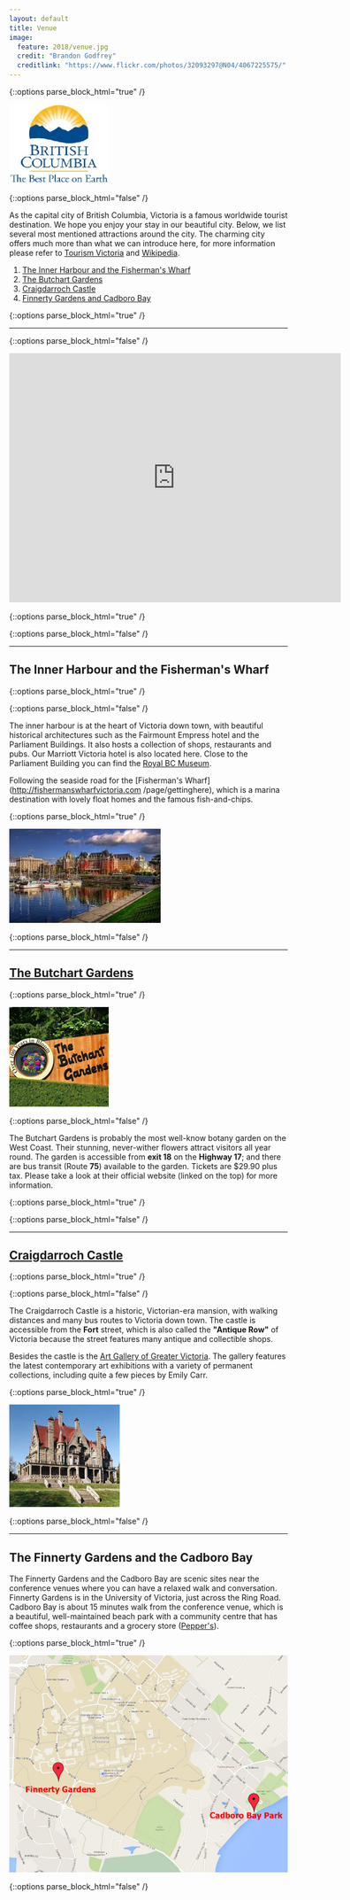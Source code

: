 ```yaml
---
layout: default
title: Venue
image:
  feature: 2018/venue.jpg
  credit: "Brandon Godfrey"
  creditlink: "https://www.flickr.com/photos/32093297@N04/4067225575/"
---
```


{::options parse_block_html="true" /}

<div class="row">

<div class="col-3 col-sm-3 col-lg-3">

  <p><img src="/img/2018/bc.jpg" class="img-responsive img-thumbnail"></p>
  
</div>
  
<div class="col-9 col-sm-9 col-lg-9">
  
{::options parse_block_html="false" /}
  
  As the capital city of British Columbia, Victoria is a famous worldwide tourist destination. We hope you enjoy your stay in our beautiful city. Below, we list several most mentioned attractions around the city. The charming city offers much more than what we can introduce here, for more information please refer to [Tourism Victoria](http://www.tourismvictoria.com) and [Wikipedia](http://en.wikipedia.org/wiki/Victoria,_British_Columbia).
  
  1. [The Inner Harbour and the Fisherman's Wharf](#the-inner-harbour-and-the-fishermans-wharf)
  2. [The Butchart Gardens](#the-butchart-gardens)
  3. [Craigdarroch Castle](#craigdarroch-castle)
  4. [Finnerty Gardens and Cadboro Bay](#the-finnerty-gardens-and-the-cadboro-bay)

{::options parse_block_html="true" /}


</div>
</div>

<hr>

{::options parse_block_html="false" /}
<div>
  <p class="Flexible-container">
  <iframe width="600" height="450" frameborder="0" style="border:0" src="https://www.google.com/maps/embed/v1/place?key=AIzaSyBUszhnIOQJDdJyEILgLQIWujmrKDBP2B8&q=University of Victoria" allowfullscreen>
  </iframe>
  </p>
</div><!--/span-->
{::options parse_block_html="true" /}

{::options parse_block_html="false" /}

---

## The Inner Harbour and the Fisherman's Wharf

{::options parse_block_html="true" /}

<div class="row">
  
<div class="col-8 col-sm-8 col-lg-8">
  
{::options parse_block_html="false" /}
  
  The inner harbour is at the heart of Victoria down town, with beautiful historical architectures such as the Fairmount Empress hotel and the Parliament Buildings. It also hosts a collection of shops, restaurants and pubs. Our Marriott Victoria hotel is also located here. Close to the Parliament Building you can find the [Royal BC Museum](http://royalbcmuseum.bc.ca/).
  
  Following the seaside road for the [Fisherman's Wharf](http://fishermanswharfvictoria.com /page/gettinghere), which is a marina destination with lovely float homes and the famous fish-and-chips.

{::options parse_block_html="true" /}

</div>

<div class="col-4 col-sm-4 col-lg-4">

  <p><img src="/img/2018/victoria.jpg" class="img-responsive img-thumbnail"></p>
  
</div>

</div>

{::options parse_block_html="false" /}

---

## [The Butchart Gardens](http://www.butchartgardens.com)

{::options parse_block_html="true" /}

<div class="row">

<div class="col-3 col-sm-3 col-lg-3">

  <p><img src="/img/2018/butchart.jpg" class="img-responsive img-thumbnail"></p>
  
</div>
  
<div class="col-9 col-sm-9 col-lg-9">
  
{::options parse_block_html="false" /}
  
  The Butchart Gardens is probably the most well-know botany garden on the West Coast. Their stunning, never-wither flowers attract visitors all year round. The garden is accessible from __exit 18__ on the __Highway 17__; and there are bus transit (Route __75__) available to the garden. Tickets are $29.90 plus tax. Please take a look at their official website (linked on the top) for more information.

{::options parse_block_html="true" /}

</div>
</div>

{::options parse_block_html="false" /}

---

## [Craigdarroch Castle](http://thecastle.ca)

{::options parse_block_html="true" /}

<div class="row">
  
<div class="col-8 col-sm-8 col-lg-8">
  
{::options parse_block_html="false" /}
  
  The Craigdarroch Castle is a historic, Victorian-era mansion, with walking distances and many bus routes to Victoria down town. The castle is accessible from the __Fort__ street, which is also called the __"Antique Row"__ of Victoria because the street features many antique and collectible shops.
  
  Besides the castle is the [Art Gallery of Greater Victoria](http://aggv.ca). The gallery features the latest contemporary art exhibitions with a variety of permanent collections, including quite a few pieces by Emily Carr.

{::options parse_block_html="true" /}

</div>

<div class="col-4 col-sm-4 col-lg-4">

  <p><img src="/img/2018/craigdarroch.jpg" class="img-responsive img-thumbnail"></p>
  
</div>

</div>

{::options parse_block_html="false" /}

---

## The Finnerty Gardens and the Cadboro Bay

The Finnerty Gardens and the Cadboro Bay are scenic sites near the conference venues where you can have a relaxed walk and conversation. Finnerty Gardens is in the University of Victoria, just across the Ring Road. Cadboro Bay is about 15 minutes walk from the conference venue, which is a beautiful, well-maintained beach park with a community centre that has coffee shops, restaurants and a grocery store ([Pepper's](http://www.peppers-foods.com)).

{::options parse_block_html="true" /}

<p><img src="/img/2018/uvic_attrmap.jpg" class="img-responsive img-thumbnail"></p>

{::options parse_block_html="false" /}
